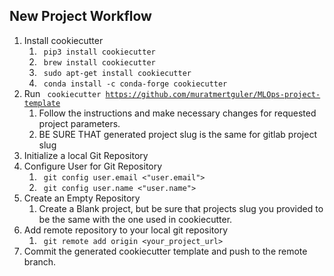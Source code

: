 ## New Project Workflow

1. Install cookiecutter
   1. <code> pip3 install cookiecutter </code>
   2. <code> brew install cookiecutter </code>
   3. <code> sudo apt-get install cookiecutter </code>
   4. <code> conda install -c conda-forge cookiecutter </code>
2. Run <code> cookiecutter https://github.com/muratmertguler/MLOps-project-template </code>
   1. Follow the instructions and make necessary changes for requested project parameters.
   2. BE SURE THAT generated project slug is the same for gitlab project slug
3. Initialize a local Git Repository
4. Configure User for Git Repository
   1. <code> git config user.email <"user.email"> </code>
   2. <code> git config user.name <"user.name"> </code>
5. Create an Empty Repository 
   1. Create a Blank project, but be sure that projects slug you provided to be the same with the one used in cookiecutter.
6. Add remote repository to your local git repository
   1. <code> git remote add origin <your_project_url> </code>
7. Commit the generated cookiecutter template and push to the remote branch.
